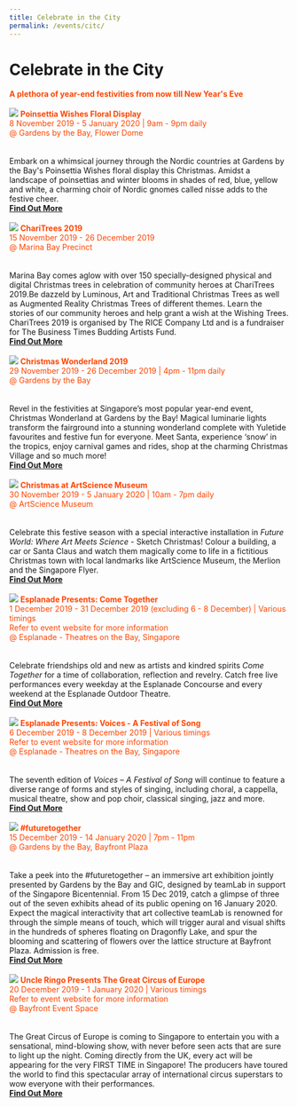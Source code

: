 ```yaml
---
title: Celebrate in the City 
permalink: /events/citc/
---
```


# Celebrate in the City
<font color="orangered"><b>A plethora of year-end festivities from now till New Year's Eve</b></font>
<br>
    <br>
     <a href="https://www.gardensbythebay.com.sg/en/whats-on/calendar-of-events/poinsettia-wishes-2019.html?utm_source=CitC&utm_medium=Ad&utm_campaign=Poinsettia2019&utm_term=All&utm_content=Nov4"> <img src="/images/(M)PoinsettiaWishes.jpg" /></a>
      <font color="orangered"><b>Poinsettia Wishes Floral Display</b></font>
      <font color="orangered"><br>8 November 2019 - 5 January 2020 | 9am - 9pm daily</font>
      <font color="orangered"><br> @ Gardens by the Bay, Flower Dome </font>
      <br>  
      <br>Embark on a whimsical journey through the Nordic countries at Gardens by the Bay's Poinsettia Wishes floral display this Christmas. Amidst a landscape of poinsettias and winter blooms in shades of red, blue, yellow and white, a charming choir of Nordic gnomes called nisse adds to the festive cheer.
      <font color="orangered"><b><br><a href="https://www.gardensbythebay.com.sg/en/whats-on/calendar-of-events/poinsettia-wishes-2019.html?utm_source=CitC&utm_medium=Ad&utm_campaign=Poinsettia2019&utm_term=All&utm_content=Nov4">Find Out More</a></b></font>
      <br>
      <br>
     <a href="http://facebook.com/BTBAF"> <img src="/images/(M)ChariTrees2019.jpg" /></a>
      <font color="orangered"><b>ChariTrees 2019</b></font>
      <font color="orangered"><br>15 November 2019 - 26 December 2019</font>
      <font color="orangered"><br> @ Marina Bay Precinct </font>
      <br>  
      <br>Marina Bay comes aglow with over 150 specially-designed physical and digital Christmas trees in celebration of community heroes at ChariTrees 2019.Be dazzeld by Luminous, Art and Traditional Christmas Trees as well as Augmented Reality Christmas Trees of different themes.  Learn the stories of our community heroes and help grant a wish at the Wishing Trees.
      <br>ChariTrees 2019 is organised by The RICE Company Ltd and is a fundraiser for The Business Times Budding Artists Fund.
      <font color="orangered"><b><br><a href="http://facebook.com/BTBAF">Find Out More</a></b></font>
      <br>
      <br>
     <a href="https://www.christmaswonderland.sg"> <img src="/images/(M)ChristmasWonderland2019.jpg" /></a>
      <font color="orangered"><b>Christmas Wonderland 2019</b></font>
      <font color="orangered"><br>29 November 2019 - 26 December 2019 | 4pm - 11pm daily</font>
      <font color="orangered"><br> @ Gardens by the Bay </font>
      <br>  
      <br>Revel in the festivities at Singapore’s most popular year-end event, Christmas Wonderland at Gardens by the Bay! Magical luminarie lights transform the fairground into a stunning wonderland complete with Yuletide favourites and festive fun for everyone. Meet Santa, experience ‘snow’ in the tropics, enjoy carnival games and rides, shop at the charming Christmas Village and so much more!
      <font color="orangered"><b><br><a href="https://www.christmaswonderland.sg">Find Out More</a></b></font>
      <br>
      <br>
     <a href="https://www.marinabaysands.com/artsciencemuseum"> <img src="/images/(M)ChristmasAtASM.jpg" /></a>
      <font color="orangered"><b>Christmas at ArtScience Museum</b></font>
      <font color="orangered"><br>30 November 2019 - 5 January 2020 | 10am - 7pm daily</font>
      <font color="orangered"><br> @ ArtScience Museum </font>
      <br>  
      <br>Celebrate this festive season with a special interactive installation in <i>Future World: Where Art Meets Science</i> - Sketch Christmas! Colour a building, a car or Santa Claus and watch them magically come to life in a fictitious Christmas town with local landmarks like ArtScience Museum, the Merlion and the Singapore Flyer. 
      <font color="orangered"><b><br><a href="https://www.marinabaysands.com/artsciencemuseum">Find Out More</a></b></font>
      <br>
      <br>
     <a href="https://www.esplanade.com/festivals-and-series/come-together/2019"> <img src="/images/(M)Esplanade-ComeTogether.jpg" /></a>
      <font color="orangered"><b>Esplanade Presents: Come Together</b></font>
      <font color="orangered"><br>1 December 2019 - 31 December 2019 (excluding 6 - 8 December) | Various timings</font>
      <font color="orangered"><br>Refer to event website for more information</font>
      <font color="orangered"><br> @ Esplanade - Theatres on the Bay, Singapore </font>
      <br>  
      <br>Celebrate friendships old and new as artists and kindred spirits <i>Come Together</i> for a time of collaboration, reflection and revelry. Catch free live performances every weekday at the Esplanade Concourse and every weekend at the Esplanade Outdoor Theatre.
      <font color="orangered"><b><br><a href="https://www.esplanade.com/festivals-and-series/come-together/2019">Find Out More</a></b></font>
      <br>
      <br>
     <a href="https://www.esplanade.com/voices"> <img src="/images/(M)Esplanade-Voices.jpg" /></a>
      <font color="orangered"><b>Esplanade Presents: Voices - A Festival of Song</b></font>
      <font color="orangered"><br>6 December 2019 - 8 December 2019 | Various timings</font>
      <font color="orangered"><br>Refer to event website for more information</font>
      <font color="orangered"><br> @ Esplanade - Theatres on the Bay, Singapore </font>
      <br>  
        <br>The seventh edition of <i>Voices – A Festival of Song</i> will continue to feature a diverse range of forms and styles of singing, including choral, a cappella, musical theatre, show and pop choir, classical singing, jazz and more.
      <font color="orangered"><b><br><a href="https://www.esplanade.com/voices">Find Out More</a></b></font>
      <br>
      <br>
     <a href="https://www.gardensbythebay.com.sg/en/whats-on/calendar-of-events/future-together.html?utm_source=CitC&utm_medium=Ad&utm_campaign=FutureTogether&utm_term=All&utm_content=Nov4"> <img src="/images/(M)futuretogether.jpg" /></a>
      <font color="orangered"><b>#futuretogether</b></font>
      <font color="orangered"><br>15 December 2019 - 14 January 2020 | 7pm - 11pm</font>
      <font color="orangered"><br> @ Gardens by the Bay, Bayfront Plaza </font>
      <br>  
      <br>Take a peek into the #futuretogether – an immersive art exhibition jointly presented by Gardens by the Bay and GIC, designed by teamLab in support of the Singapore Bicentennial. From 15 Dec 2019, catch a glimpse of three out of the seven exhibits ahead of its public opening on 16 January 2020. Expect the magical interactivity that art collective teamLab is renowned for through the simple means of touch, which will trigger aural and visual shifts in the hundreds of spheres floating on Dragonfly Lake, and spur the blooming and scattering of flowers over the lattice structure at Bayfront Plaza.
Admission is free. 
      <font color="orangered"><b><br><a href="https://www.gardensbythebay.com.sg/en/whats-on/calendar-of-events/future-together.html?utm_source=CitC&utm_medium=Ad&utm_campaign=FutureTogether&utm_term=All&utm_content=Nov4">Find Out More</a></b></font>
      <br>
      <br>
     <a href="https://www.uncleringo.com/circus"> <img src="/images/(M)UncleRingoGCE.jpg" /></a>
      <font color="orangered"><b>Uncle Ringo Presents The Great Circus of Europe</b></font>
      <font color="orangered"><br>20 December 2019 - 1 January 2020 | Various timings</font>
      <font color="orangered"><br>Refer to event website for more information</font>
      <font color="orangered"><br> @ Bayfront Event Space </font>
      <br>  
      <br>The Great Circus of Europe is coming to Singapore to entertain you with a sensational, mind-blowing show, with never before seen acts that are sure to light up the night. Coming directly from the UK, every act will be appearing for the very FIRST TIME in Singapore! The producers have toured the world to find this spectacular array of international circus superstars to wow everyone with their performances.
      <font color="orangered"><b><br><a href="https://www.uncleringo.com/circus">Find Out More</a></b></font>
      <br>

